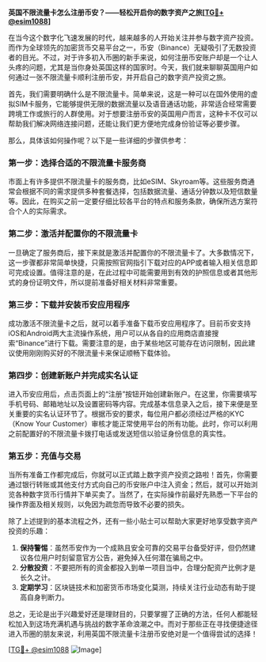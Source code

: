 **英国不限流量卡怎么注册币安？——轻松开启你的数字资产之旅[[TG💪+ @esim1088](https://t.me/s/esim1088)]**

在当今这个数字化飞速发展的时代，越来越多的人开始关注并参与数字资产投资。而作为全球领先的加密货币交易平台之一，币安（Binance）无疑吸引了无数投资者的目光。不过，对于许多初入币圈的新手来说，如何注册币安账户却是一个让人头疼的问题，尤其是当你身处英国这样的国家时。今天，我们就来聊聊英国用户如何通过一张不限流量卡顺利注册币安，并开启自己的数字资产投资之旅。

首先，我们需要明确什么是不限流量卡。简单来说，这是一种可以在国外使用的虚拟SIM卡服务，它能够提供无限的数据流量以及语音通话功能，非常适合经常需要跨境工作或旅行的人群使用。对于想要注册币安的英国用户而言，这种卡不仅可以帮助我们解决网络连接问题，还能让我们更方便地完成身份验证等必要步骤。

那么，具体该如何操作呢？以下是一些详细的步骤供参考：

### 第一步：选择合适的不限流量卡服务商

市面上有许多提供不限流量卡的服务商，比如eSIM、Skyroam等。这些服务商通常会根据不同的需求提供多种套餐选择，包括数据流量、通话分钟数以及短信数量等。因此，在购买之前一定要仔细比较各平台的特点和服务条款，确保所选方案符合个人的实际需求。

### 第二步：激活并配置你的不限流量卡

一旦确定了服务商后，接下来就是激活并配置你的不限流量卡了。大多数情况下，这一步骤都非常简单快捷，只需按照官网指引下载对应的APP或者输入相关信息即可完成设置。值得注意的是，在此过程中可能需要用到有效的护照信息或者其他形式的身份证明文件，所以提前准备好相关材料非常重要。

### 第三步：下载并安装币安应用程序

成功激活不限流量卡之后，就可以着手准备下载币安应用程序了。目前币安支持iOS和Android两大主流操作系统，用户可以从各自的应用商店直接搜索“Binance”进行下载。需要注意的是，由于某些地区可能存在访问限制，因此建议使用刚刚购买好的不限流量卡来保证顺畅下载体验。

### 第四步：创建新账户并完成实名认证

进入币安应用后，点击页面上的“注册”按钮开始创建新账户。在这里，你需要填写手机号码、邮箱地址以及设置密码等内容。完成基本信息录入之后，接下来便是至关重要的实名认证环节了。根据币安的要求，每位用户都必须经过严格的KYC（Know Your Customer）审核才能正常使用平台的所有功能。此时，你可以利用之前配置好的不限流量卡拨打电话或发送短信以验证身份信息的真实性。

### 第五步：充值与交易

当所有准备工作都完成后，你就可以正式踏上数字资产投资之路啦！首先，你需要通过银行转账或其他支付方式向自己的币安账户中注入资金；然后，就可以开始浏览各种数字货币行情并下单买卖了。当然了，在实际操作前最好先熟悉一下平台的操作界面及相关规则，以免因为疏忽而导致不必要的损失。

除了上述提到的基本流程之外，还有一些小贴士可以帮助大家更好地享受数字资产投资的乐趣：

1. **保持警惕**：虽然币安作为一个成熟且安全可靠的交易平台备受好评，但仍然建议各位用户时刻留意官方公告，避免掉入任何潜在骗局之中。
2. **分散投资**：不要把所有的资金都投入到单一项目当中，合理分配资产比例才是长久之计。
3. **定期学习**：区块链技术和加密货币市场变化莫测，持续关注行业动态有助于提高自身判断力。

总之，无论是出于兴趣爱好还是理财目的，只要掌握了正确的方法，任何人都能轻松加入到这场充满机遇与挑战的数字革命浪潮之中。而对于那些正在寻找便捷途径进入币圈的朋友来说，利用英国不限流量卡注册币安绝对是一个值得尝试的选择！

[[TG💪+ @esim1088](https://t.me/s/esim1088) ![Image](https://i.postimg.cc/4NQfJmqS/Snipaste-2025-05-13-00-14-12.png)]